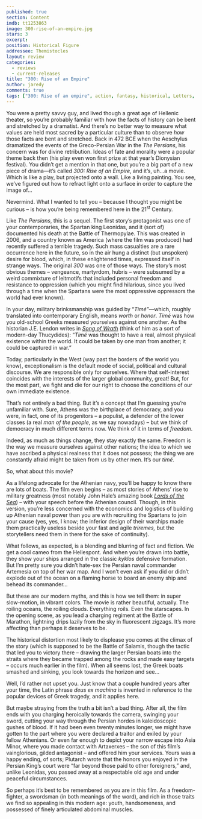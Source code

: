 ```yaml
---
published: true
section: Content
imdb: tt1253863
image: 300-rise-of-an-empire.jpg
stars: 3
excerpt: 
position: Historical Figure
addressee: Themistocles
layout: review
categories: 
  - reviews
  - current-releases
title: "300: Rise of an Empire"
author: jaredy
comments: true
tags: ["300: Rise of an empire", action, fantasy, historical, Letters, Sequel]
---
```


<p>You were a pretty savvy guy, and lived though a great age of Hellenic theater, so you&rsquo;re probably familiar with how the facts of history can be bent and stretched by a dramatist. And there&rsquo;s no better way to measure what values are held most sacred by a particular culture than to observe <em>how</em> those facts are bent and stretched. Back in 472 BCE when the Aeschylus dramatized the events of the Greco-Persian War in the <em>The Persians</em>, his concern was for divine retribution. Ideas of fate and morality were a popular theme back then (his play even won first prize at that year&rsquo;s Dionysian festival). You didn&rsquo;t get a mention in that one, but you&rsquo;re a big part of a new piece of drama&mdash;it&rsquo;s called <em>300: Rise of an Empire</em>, and it&rsquo;s, uh&#8230;a movie. Which is like a play, but projected onto a wall. Like a living painting. You see, we&rsquo;ve figured out how to refract light onto a surface in order to capture the image of&#8230;</p>
<p>Nevermind. What I wanted to tell you &ndash; because I thought you might be curious &ndash; is how you&rsquo;re being remembered here in the 21<sup>st</sup> Century.</p>
<p>Like <em>The Persians</em>, this is a sequel. The first story&rsquo;s protagonist was one of your contemporaries, the Spartan king Leonidas, and it (sort of) documented his death at the Battle of Thermopylae. This was created in 2006, and a country known as America (where the film was produced) had recently suffered a terrible tragedy. Such mass casualties are a rare occurrence here in the future, so in the air hung a distinct (but unspoken) desire for blood, which, in these enlightened times, expressed itself in strange ways. The original <em>300</em> was one of those ways. The story&rsquo;s most obvious themes &ndash; vengeance, martyrdom, hubris &ndash; were subsumed by a weird commixture of leitmotifs that included personal freedom and resistance to oppression (which you might find hilarious, since you lived through a time when the Spartans were the most oppressive oppressors the world had ever known).</p>
<p>In your day, military brinksmanship was guided by &ldquo;<em>Tim&eacute;&rdquo;&mdash;</em>which, roughly translated into contemporary English, means <em>worth</em> or <em>honor</em>.<em> Tim&eacute;</em> was how you old-school Greeks measured yourselves against one another. As the historian J.E. Lendon writes in <a href="http://www.chapters.indigo.ca/books/song-of-wrath-the-peloponnesian/9780465031436-item.html?ikwid=song+of+wrath&amp;ikwsec=Home&amp;gcs_requestid=0CMid7ZjQ_rwCFQ9G5wodlzQAAA"><em>Song of Wrath</em></a> (think of him as a sort of modern-day Thucydides): &ldquo;<em>Tim&eacute;</em> was thought to have a real, almost physical existence within the world. It could be taken by one man from another; it could be captured in war.&rdquo;</p>
<p>Today, particularly in the West (way past the borders of the world you know), exceptionalism is the default mode of social, political and cultural discourse. We are responsible only for ourselves. Where that self-interest coincides with the interests of the larger global community, great! But, for the most part, we fight and die for our right to choose the conditions of our own immediate existence.</p>
<p>That&rsquo;s not entirely a bad thing. But it&rsquo;s a concept that I&rsquo;m guessing you&rsquo;re unfamiliar with. Sure, Athens was the birthplace of democracy, and you were, in fact, one of its progenitors &ndash; a populist, a defender of the lower classes (a real <em>man of the people</em>, as we say nowadays) &ndash; but we think of democracy in much different terms now. We think of it in terms of <em>freedom</em>.&nbsp;</p>
<p>Indeed, as much as things change, they stay exactly the same. Freedom is the way we measure ourselves against other nations; the idea to which we have ascribed a physical realness that it does not possess; the thing we are constantly afraid might be taken from us by other men. It&rsquo;s our <em>tim&eacute;.</em></p>
<p>So, what about this movie?</p>
<p>As a lifelong advocate for the Athenian navy, you&rsquo;ll be happy to know there are lots of boats. The film even begins &ndash; as most stories of Athens&rsquo; rise to military greatness (most notably John Hale&rsquo;s amazing book <a href="http://www.chapters.indigo.ca/books/lords-of-the-sea-the/9780143117681-item.html?ikwid=lords+of+the+sea&amp;ikwsec=Home&amp;gcs_requestid=0CLiMoJHU_rwCFYUY5wod6jsAAA"><em>Lords of the Sea</em></a>) &ndash; with your speech before the Athenian council. Though, in this version, you&rsquo;re less concerned with the economics and logistics of building up Athenian naval power than you are with recruiting the Spartans to join your cause (yes, yes, I know; the inferior design of their warships made them practically useless beside your fast and agile <em>triremes, </em>but the storytellers need them in there for the sake of continuity).</p>
<p>What follows, as expected, is a blending and blurring of fact and fiction. We get a cool cameo from the Hellespont. And when you&rsquo;re drawn into battle, they show your ships arranged in the classic <em>kyklos</em> defensive formation. But I&rsquo;m pretty sure you didn&rsquo;t hate-sex the Persian naval commander Artemesia on top of her war map. And I won&rsquo;t even ask if you did or didn&rsquo;t explode out of the ocean on a flaming horse to board an enemy ship and behead its commander&#8230;</p>
<p>But these are our modern myths, and this is how we tell them: in super slow-motion, in vibrant colors. The movie is rather beautiful, actually. The roiling oceans, the roiling clouds. Everything roils. Even the starscapes. In the opening scene, as you lead a charging regiment at the Battle of Marathon, lightning drips lazily from the sky in fluorescent zigzags. It&rsquo;s more affecting than perhaps it deserves to be.</p>
<p>The historical distortion most likely to displease you comes at the climax of the story (which is supposed to be the Battle of Salamis, though the tactic that led you to victory there &ndash; drawing the larger Persian boats into the straits where they became trapped among the rocks and made easy targets &ndash; occurs much earlier in the film). When all seems lost, the Greek boats smashed and sinking, you look towards the horizon and see&#8230;</p>
<p>Well, I&rsquo;d rather not upset you. Just know that a couple hundred years after your time, the Latin phrase<em> deus ex machina</em> is invented in reference to the popular devices of Greek tragedy, and it applies here.</p>
<p>But maybe straying from the truth a bit isn&rsquo;t a bad thing. After all, the film ends with you charging heroically towards the camera, swinging your sword, cutting your way through the Persian hordes in kaleidoscopic gushes of blood. If it had been even twenty minutes longer, we might have gotten to the part where you were declared a traitor and exiled by your fellow Athenians. Or even far enough to depict your narrow escape into Asia Minor, where you made contact with Artaxerxes &ndash; the son of this film&rsquo;s vainglorious, gilded antagonist &ndash; and offered him your services. Yours was a happy ending, of sorts; Plutarch wrote that the honors you enjoyed in the Persian King&rsquo;s court were &ldquo;far beyond those paid to other foreigners,&rdquo; and, unlike Leonidas, you passed away at a respectable old age and under peaceful circumstances.</p>
<p>So perhaps it&rsquo;s best to be remembered as you are in this film. As a freedom-fighter, a swordsman (in both meanings of the word), and rich in those traits we find so appealing in this modern age: youth, handsomeness, and possessed of finely articulated abdominal muscles.</p>
